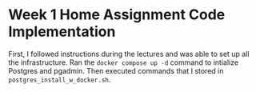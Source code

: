 # Week 1 Home Assignment Code Implementation

First, I followed instructions during the lectures and was able to set up all the infrastructure.
Ran the `docker compose up -d` command to intialize Postgres and pgadmin.
Then executed commands that I stored in `postgres_install_w_docker.sh`.